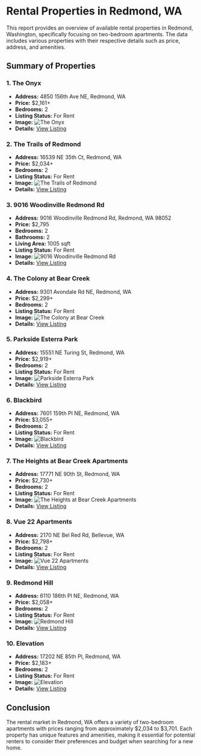 # Rental Properties in Redmond, WA

This report provides an overview of available rental properties in Redmond, Washington, specifically focusing on two-bedroom apartments. The data includes various properties with their respective details such as price, address, and amenities.

## Summary of Properties

### 1. The Onyx
- **Address:** 4850 156th Ave NE, Redmond, WA
- **Price:** $2,161+
- **Bedrooms:** 2
- **Listing Status:** For Rent
- **Image:** ![The Onyx](https://photos.zillowstatic.com/fp/0b0248e45a1861fe91deaafb590993b0-p_e.jpg)
- **Details:** [View Listing](https://www.zillow.com/apartments/redmond-wa/the-onyx/5XjW9h/)

### 2. The Trails of Redmond
- **Address:** 16539 NE 35th Ct, Redmond, WA
- **Price:** $2,034+
- **Bedrooms:** 2
- **Listing Status:** For Rent
- **Image:** ![The Trails of Redmond](https://photos.zillowstatic.com/fp/9231e1fe00e43eab60800e919346e229-p_e.jpg)
- **Details:** [View Listing](https://www.zillow.com/apartments/redmond-wa/the-trails-of-redmond/5XkHMD/)

### 3. 9016 Woodinville Redmond Rd
- **Address:** 9016 Woodinville Redmond Rd, Redmond, WA 98052
- **Price:** $2,795
- **Bedrooms:** 2
- **Bathrooms:** 2
- **Living Area:** 1005 sqft
- **Listing Status:** For Rent
- **Image:** ![9016 Woodinville Redmond Rd](https://photos.zillowstatic.com/fp/800afa54def849b9cc284dc55ef6d539-p_e.jpg)
- **Details:** [View Listing](https://www.zillow.com/homedetails/9016-Woodinville-Redmond-Rd-Redmond-WA-98052/2087921693_zpid/)

### 4. The Colony at Bear Creek
- **Address:** 9301 Avondale Rd NE, Redmond, WA
- **Price:** $2,299+
- **Bedrooms:** 2
- **Listing Status:** For Rent
- **Image:** ![The Colony at Bear Creek](https://photos.zillowstatic.com/fp/8c852b4ca4e4c4a4ebad0d3cdd181ffb-p_e.jpg)
- **Details:** [View Listing](https://www.zillow.com/apartments/redmond-wa/the-colony-at-bear-creek/5jDxv7/)

### 5. Parkside Esterra Park
- **Address:** 15551 NE Turing St, Redmond, WA
- **Price:** $2,919+
- **Bedrooms:** 2
- **Listing Status:** For Rent
- **Image:** ![Parkside Esterra Park](https://photos.zillowstatic.com/fp/dd726b37b24aee34629df0eb334eb9b8-p_e.jpg)
- **Details:** [View Listing](https://www.zillow.com/apartments/redmond-wa/parkside-esterra-park/BP5zP2/)

### 6. Blackbird
- **Address:** 7601 159th Pl NE, Redmond, WA
- **Price:** $3,055+
- **Bedrooms:** 2
- **Listing Status:** For Rent
- **Image:** ![Blackbird](https://photos.zillowstatic.com/fp/038f6cacf6ce56f1c7b6da68c5df0aab-p_e.jpg)
- **Details:** [View Listing](https://www.zillow.com/apartments/redmond-wa/blackbird/BLbDkS/)

### 7. The Heights at Bear Creek Apartments
- **Address:** 17771 NE 90th St, Redmond, WA
- **Price:** $2,730+
- **Bedrooms:** 2
- **Listing Status:** For Rent
- **Image:** ![The Heights at Bear Creek Apartments](https://photos.zillowstatic.com/fp/cbb6d0d245f94dda309653df8bdf880e-p_e.jpg)
- **Details:** [View Listing](https://www.zillow.com/apartments/redmond-wa/the-heights-at-bear-creek-apartments/5XjRbT/)

### 8. Vue 22 Apartments
- **Address:** 2170 NE Bel Red Rd, Bellevue, WA
- **Price:** $2,798+
- **Bedrooms:** 2
- **Listing Status:** For Rent
- **Image:** ![Vue 22 Apartments](https://photos.zillowstatic.com/fp/538515a611e8ab605cab058ed4a390d8-p_e.jpg)
- **Details:** [View Listing](https://www.zillow.com/apartments/bellevue-wa/vue-22-apartments/Cgr2BC/)

### 9. Redmond Hill
- **Address:** 6110 186th Pl NE, Redmond, WA
- **Price:** $2,058+
- **Bedrooms:** 2
- **Listing Status:** For Rent
- **Image:** ![Redmond Hill](https://photos.zillowstatic.com/fp/da007e12af2b1338d9b0c788f9ee8d96-p_e.jpg)
- **Details:** [View Listing](https://www.zillow.com/apartments/redmond-wa/redmond-hill/5XkHCN/)

### 10. Elevation
- **Address:** 17202 NE 85th Pl, Redmond, WA
- **Price:** $2,183+
- **Bedrooms:** 2
- **Listing Status:** For Rent
- **Image:** ![Elevation](https://photos.zillowstatic.com/fp/2185f20ac278ba2f4342ba48b9d3419e-p_e.jpg)
- **Details:** [View Listing](https://www.zillow.com/apartments/redmond-wa/elevation/5XtQ6w/)

## Conclusion

The rental market in Redmond, WA offers a variety of two-bedroom apartments with prices ranging from approximately $2,034 to $3,701. Each property has unique features and amenities, making it essential for potential renters to consider their preferences and budget when searching for a new home.